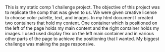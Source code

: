 This is my static comp 1 challenge project.  The objective
of this project was to replicate the comp that was given to us.
We were given creative license to choose color palette, text, and images.  In my html document I created two containers that hold my content.  One container which is positioned on the left of the page holds my main content and the right container holds my images.  I used used display flex on the left main container and in various other parts of the page to achieve the positioning that I wanted. My biggest challenge was making the page responsive.   
